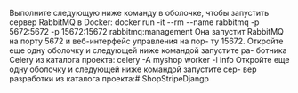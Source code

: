 Выполните следующую ниже команду в оболочке, чтобы запустить сервер RabbitMQ в Docker:
docker run -it --rm --name rabbitmq -p 5672:5672 -p 15672:15672 rabbitmq:management
Она запустит RabbitMQ на порту 5672 и веб-интерфейс управления на пор- ту 15672.
Откройте еще одну оболочку и следующей ниже командой запустите ра- ботника Celery из каталога проекта:
celery -A myshop worker -l info
Откройте еще одну оболочку и следующей ниже командой запустите сер- вер разработки из каталога проекта:# ShopStripeDjangp
